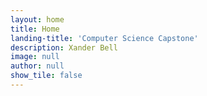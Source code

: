 ```yaml
---
layout: home
title: Home
landing-title: 'Computer Science Capstone'
description: Xander Bell
image: null
author: null
show_tile: false
---
```


<Professional assessment goes here>
